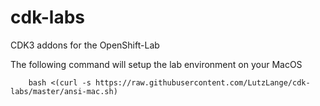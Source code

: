 # cdk-labs
CDK3 addons for the OpenShift-Lab

The following command will setup the lab environment on your MacOS 

        bash <(curl -s https://raw.githubusercontent.com/LutzLange/cdk-labs/master/ansi-mac.sh)
